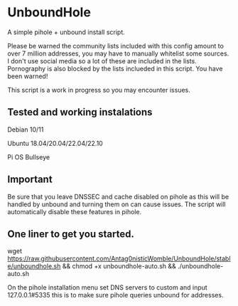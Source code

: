 # UnboundHole #

A simple pihole + unbound install script.

Please be warned the community lists included with this config amount to over 7 million addresses, you may have to manually whitelist some sources. 
I don't use social media so a lot of these are included in the lists. Pornography is also blocked by the lists inclueded in this script. You have been warned!

This script is a work in progress so you may encounter issues.

## Tested and working instalations ##

Debian 10/11

Ubuntu 18.04/20.04/22.04/22.10

Pi OS Bullseye

## Important ##

Be sure that you leave DNSSEC and cache disabled on pihole as this will be handled by unbound and turning them on can cause issues.
The script will automatically disable these features in pihole.

## One liner to get you started. ##
wget https://raw.githubusercontent.com/Antag0nisticWomble/UnboundHole/stable/unboundhole.sh && chmod +x unboundhole-auto.sh && ./unboundhole-auto.sh

On the pihole installation menu set DNS servers to custom and input 127.0.0.1#5335 this is to make sure pihole queries unbound for addresses.
